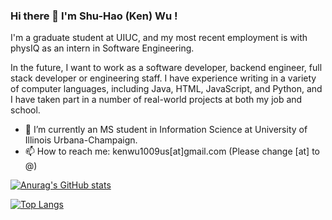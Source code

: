 ### Hi there 👋 I'm Shu-Hao (Ken) Wu !

I'm a graduate student at UIUC, and my most recent employment is with physIQ as an intern in Software Engineering.

In the future, I want to work as a software developer, backend engineer, full stack developer or engineering staff. I have experience writing in a variety of computer languages, including Java, HTML, JavaScript, and Python, and I have taken part in a number of real-world projects at both my job and school.

<!-- **ken1009us/ken1009us** is a ✨ _special_ ✨ repository because its `README.md` (this file) appears on your GitHub profile.

Here are some ideas to get you started: -->

<!-- - 🔭 I’m currently working on ... -->

- 🌱 I’m currently an MS student in Information Science at University of Illinois Urbana-Champaign.
- 📫 How to reach me: kenwu1009us[at]gmail.com (Please change [at] to @)
  <!-- - 👯 I’m looking to collaborate on ... -->
  <!-- - 🤔 I’m looking for help with ... -->
  <!-- - 💬 Ask me about ... -->
  <!-- - 😄 Pronouns: ... -->
  <!-- - ⚡ Fun fact: ... -->

[![Anurag's GitHub stats](https://github-readme-stats.vercel.app/api?username=ken1009us&show_icons=true&theme=dark)](https://github.com/anuraghazra/github-readme-stats)

[![Top Langs](https://github-readme-stats.vercel.app/api/top-langs/?username=ken1009us&theme=dark&layout=compact)](https://github.com/anuraghazra/github-readme-stats)
